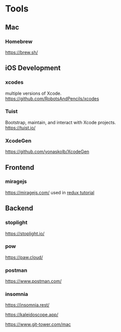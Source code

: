 # Tools

## Mac

### Homebrew
https://brew.sh/

## iOS Development

### xcodes
multiple versions of Xcode.   
https://github.com/RobotsAndPencils/xcodes

### Tuist
Bootstrap, maintain, and interact with Xcode projects.   
https://tuist.io/

### XcodeGen
https://github.com/yonaskolb/XcodeGen


## Frontend

### miragejs
https://miragejs.com/
used in [redux tutorial](https://redux.js.org/tutorials/essentials/part-5-async-logic)


## Backend

### stoplight
https://stoplight.io/

### pow
https://paw.cloud/

### postman
https://www.postman.com/

### insomnia
https://insomnia.rest/


https://kaleidoscope.app/

https://www.git-tower.com/mac
